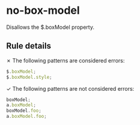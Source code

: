 # no-box-model

Disallows the $.boxModel property.

## Rule details

✗ The following patterns are considered errors:
```js
$.boxModel;
$.boxModel.style;
```

✓ The following patterns are not considered errors:
```js
boxModel;
a.boxModel;
boxModel.foo;
a.boxModel.foo;
```

